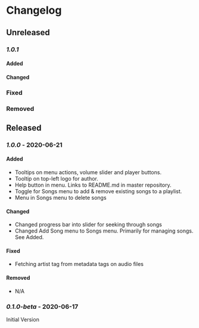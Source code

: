 # Changelog

## Unreleased

### *1.0.1*

#### Added

#### Changed

### Fixed

### Removed


## Released

### *1.0.0* - 2020-06-21

#### Added
- Tooltips on menu actions, volume slider and player buttons.
- Tooltip on top-left logo for author.
- Help button in menu. Links to README.md in master repository. 
- Toggle for Songs menu to add & remove existing songs to a playlist.
- Menu in Songs menu to delete songs

#### Changed
- Changed progress bar into slider for seeking through songs
- Changed Add Song menu to Songs menu. Primarily for managing songs. See Added.

#### Fixed
- Fetching artist tag from metadata tags on audio files

#### Removed
- N/A 

### *0.1.0-beta* - 2020-06-17

Initial Version
